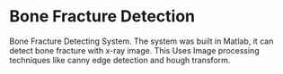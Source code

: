 # Bone Fracture Detection
Bone Fracture Detecting System.
The system was built in Matlab, it can detect bone fracture with x-ray image.
This Uses Image processing techniques like canny edge detection and hough transform.
